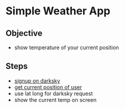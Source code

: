 # Simple Weather App

## Objective

- show temperature of your current position

## Steps

- [signup on darksky](https://darksky.net/dev/register)
- [get current position of user](https://developer.mozilla.org/en-US/docs/Web/API/Geolocation/getCurrentPosition)
- use lat long for darksky request
- show the current temp on screen
